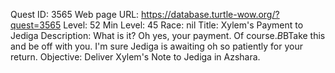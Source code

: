 Quest ID: 3565
Web page URL: https://database.turtle-wow.org/?quest=3565
Level: 52
Min Level: 45
Race: nil
Title: Xylem's Payment to Jediga
Description: What is it? Oh yes, your payment. Of course.$B$BTake this and be off with you. I'm sure Jediga is awaiting oh so patiently for your return.
Objective: Deliver Xylem's Note to Jediga in Azshara.
